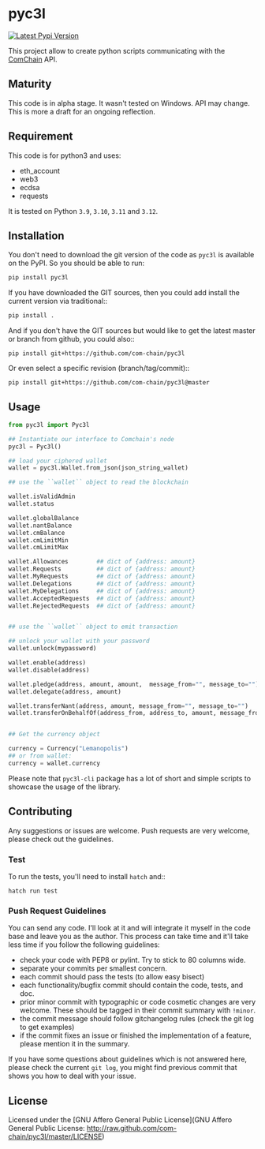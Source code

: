# pyc3l

[![Latest Pypi Version](http://img.shields.io/pypi/v/pyc3l.svg?style=flat)](https://pypi.python.org/pypi/pyc3l/)

This project allow to create python scripts communicating with the
[ComChain](https://com-chain.org/) API.

## Maturity

This code is in alpha stage. It wasn't tested on Windows. API may change.
This is more a draft for an ongoing reflection.

## Requirement

This code is for python3 and uses:

- eth_account
- web3
- ecdsa
- requests

It is tested on Python `3.9`, `3.10`, `3.11` and `3.12`.

## Installation

You don't need to download the git version of the code as ``pyc3l`` is
available on the PyPI. So you should be able to run:

```bash
pip install pyc3l
```

If you have downloaded the GIT sources, then you could add install
the current version via traditional::

```bash
pip install .
```

And if you don't have the GIT sources but would like to get the latest
master or branch from github, you could also::

```
pip install git+https://github.com/com-chain/pyc3l
```

Or even select a specific revision (branch/tag/commit)::

```
pip install git+https://github.com/com-chain/pyc3l@master
```

## Usage

```python
from pyc3l import Pyc3l

## Instantiate our interface to Comchain's node
pyc3l = Pyc3l()

## load your ciphered wallet
wallet = pyc3l.Wallet.from_json(json_string_wallet)

## use the ``wallet`` object to read the blockchain

wallet.isValidAdmin
wallet.status

wallet.globalBalance
wallet.nantBalance
wallet.cmBalance
wallet.cmLimitMin
wallet.cmLimitMax

wallet.Allowances        ## dict of {address: amount}
wallet.Requests          ## dict of {address: amount}
wallet.MyRequests        ## dict of {address: amount}
wallet.Delegations       ## dict of {address: amount}
wallet.MyDelegations     ## dict of {address: amount}
wallet.AcceptedRequests  ## dict of {address: amount}
wallet.RejectedRequests  ## dict of {address: amount}


## use the ``wallet`` object to emit transaction

## unlock your wallet with your password
wallet.unlock(mypassword)

wallet.enable(address)
wallet.disable(address)

wallet.pledge(address, amount, amount,  message_from="", message_to="")
wallet.delegate(address, amount)

wallet.transferNant(address, amount, message_from="", message_to="")
wallet.transferOnBehalfOf(address_from, address_to, amount, message_from="", message_to="")


## Get the currency object

currency = Currency("Lemanopolis")
## or from wallet:
currency = wallet.currency

```

Please note that ``pyc3l-cli`` package has a lot of short and simple
scripts to showcase the usage of the library.

## Contributing

Any suggestions or issues are welcome. Push requests are very welcome,
please check out the guidelines.

### Test

To run the tests, you'll need to install `hatch` and::

```
hatch run test
```

### Push Request Guidelines

You can send any code. I'll look at it and will integrate it myself in
the code base and leave you as the author. This process can take time and
it'll take less time if you follow the following guidelines:

- check your code with PEP8 or pylint. Try to stick to 80 columns wide.
- separate your commits per smallest concern.
- each commit should pass the tests (to allow easy bisect)
- each functionality/bugfix commit should contain the code, tests,
  and doc.
- prior minor commit with typographic or code cosmetic changes are
  very welcome. These should be tagged in their commit summary with
  ``!minor``.
- the commit message should follow gitchangelog rules (check the git
  log to get examples)
- if the commit fixes an issue or finished the implementation of a
  feature, please mention it in the summary.

If you have some questions about guidelines which is not answered here,
please check the current ``git log``, you might find previous commit that
shows you how to deal with your issue.

## License

Licensed under the [GNU Affero General Public License](GNU Affero
General Public License: http://raw.github.com/com-chain/pyc3l/master/LICENSE)
